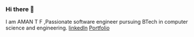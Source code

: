 ### Hi there 👋 
I am AMAN T F ,Passionate software engineer pursuing BTech in computer science and engineering.
[linkedIn](https://www.linkedin.com/in/aman-tf-84b8b8210/)
[Portfolio](https://amanferoz.in/)


